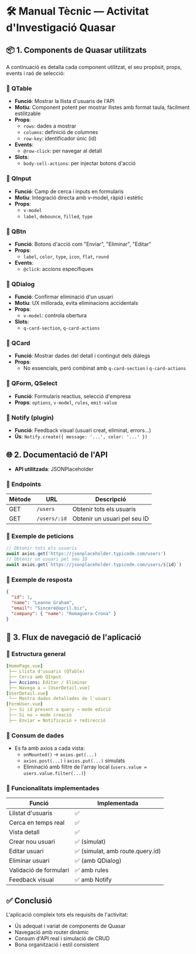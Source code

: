 # 🛠️ Manual Tècnic — Activitat d'Investigació Quasar

## 📦 1. Components de Quasar utilitzats

A continuació es detalla cada component utilitzat, el seu propòsit, props, events i raó de selecció:

### 🔹 QTable
- **Funció**: Mostrar la llista d'usuaris de l'API
- **Motiu**: Component potent per mostrar llistes amb format taula, fàcilment estilitzable
- **Props**:
  - `rows`: dades a mostrar
  - `columns`: definició de columnes
  - `row-key`: identificador únic (id)
- **Events**:
  - `@row-click`: per navegar al detall
- **Slots**:
  - `body-cell-actions`: per injectar botons d'acció

### 🔹 QInput
- **Funció**: Camp de cerca i inputs en formularis
- **Motiu**: Integració directa amb v-model, ràpid i estètic
- **Props**:
  - `v-model`
  - `label`, `debounce`, `filled`, `type`

### 🔹 QBtn
- **Funció**: Botons d'acció com "Enviar", "Eliminar", "Editar"
- **Props**:
  - `label`, `color`, `type`, `icon`, `flat`, `round`
- **Events**:
  - `@click`: accions específiques

### 🔹 QDialog
- **Funció**: Confirmar eliminació d'un usuari
- **Motiu**: UX millorada, evita eliminacions accidentals
- **Props**:
  - `v-model`: controla obertura
- **Slots**:
  - `q-card-section`, `q-card-actions`

### 🔹 QCard
- **Funció**: Mostrar dades del detall i contingut dels diàlegs
- **Props**:
  - No essencials, però combinat amb `q-card-section` i `q-card-actions`

### 🔹 QForm, QSelect
- **Funció**: Formularis reactius, selecció d'empresa
- **Props**: `options`, `v-model`, `rules`, `emit-value`

### 🔹 Notify (plugin)
- **Funció**: Feedback visual (usuari creat, eliminat, errors...)
- **Ús**: `Notify.create({ message: '...', color: '...' })`

## 🌐 2. Documentació de l'API

- **API utilitzada**: JSONPlaceholder

### 🔸 Endpoints

| **Mètode** | **URL** | **Descripció** |
|------------|---------|---------------|
| GET | `/users` | Obtenir tots els usuaris |
| GET | `/users/:id` | Obtenir un usuari pel seu ID |

### 🔸 Exemple de peticions

```js
// Obtenir tots els usuaris
await axios.get('https://jsonplaceholder.typicode.com/users')
// Obtenir un usuari pel seu ID
await axios.get(`https://jsonplaceholder.typicode.com/users/${id}`)
```

### 🔸 Exemple de resposta

```json
{
  "id": 1,
  "name": "Leanne Graham",
  "email": "Sincere@april.biz",
  "company": { "name": "Romaguera-Crona" }
}
```

## 🔁 3. Flux de navegació de l'aplicació

### 🔸 Estructura general

```yaml
[HomePage.vue]
 ├── Llista d'usuaris (QTable)
 ├── Cerca amb QInput
 ├── Accions: Editar / Eliminar
 ├── Navega a → [UserDetail.vue]
[UserDetail.vue]
 └── Mostra dades detallades de l'usuari
[FormUser.vue]
 ├── Si id present a query → mode edició
 ├── Si no → mode creació
 ├── Enviar = Notificació + redirecció
```

### 🔸 Consum de dades
- Es fa amb axios a cada vista:
  - `onMounted()` → `axios.get(...)`
  - `axios.post(...)` i `axios.put(...)` simulats
  - Eliminació amb filtre de l'array local (`users.value = users.value.filter(...)`)

### 🔸 Funcionalitats implementades

| **Funció** | **Implementada** |
|------------|-----------------|
| Llistat d'usuaris | ✅ |
| Cerca en temps real | ✅ |
| Vista detall | ✅ |
| Crear nou usuari | ✅ (simulat) |
| Editar usuari | ✅ (simulat, amb route.query.id) |
| Eliminar usuari | ✅ (amb QDialog) |
| Validació de formulari | ✅ amb rules |
| Feedback visual | ✅ amb Notify |

## ✅ Conclusió

L'aplicació compleix tots els requisits de l'activitat:
- Ús adequat i variat de components de Quasar
- Navegació amb router dinàmic
- Consum d'API real i simulació de CRUD
- Bona organització i estil consistent
